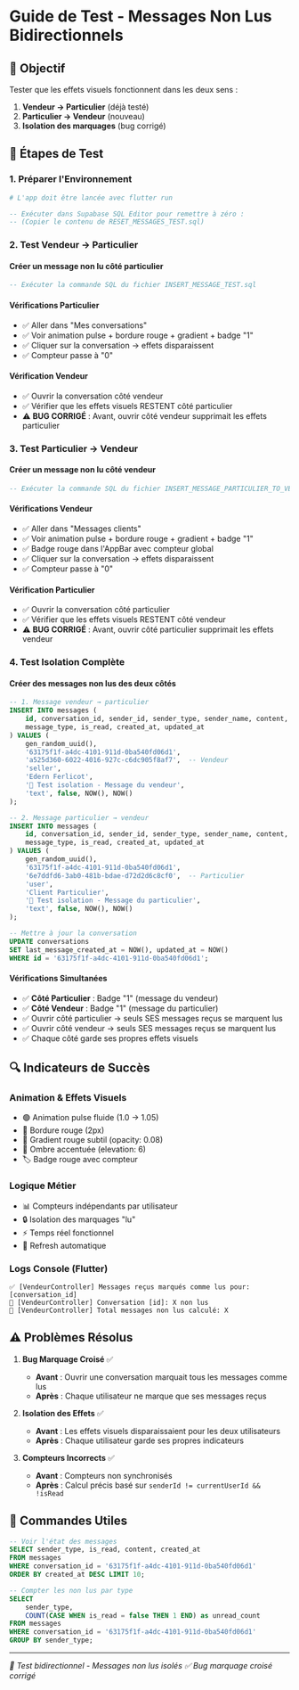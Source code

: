 # Guide de Test - Messages Non Lus Bidirectionnels

## 🎯 Objectif
Tester que les effets visuels fonctionnent dans les deux sens :
1. **Vendeur → Particulier** (déjà testé)
2. **Particulier → Vendeur** (nouveau)
3. **Isolation des marquages** (bug corrigé)

## 🚀 Étapes de Test

### 1. Préparer l'Environnement
```bash
# L'app doit être lancée avec flutter run
```

```sql
-- Exécuter dans Supabase SQL Editor pour remettre à zéro :
-- (Copier le contenu de RESET_MESSAGES_TEST.sql)
```

### 2. Test Vendeur → Particulier

#### Créer un message non lu côté particulier
```sql
-- Exécuter la commande SQL du fichier INSERT_MESSAGE_TEST.sql
```

#### Vérifications Particulier
- ✅ Aller dans "Mes conversations"
- ✅ Voir animation pulse + bordure rouge + gradient + badge "1"
- ✅ Cliquer sur la conversation → effets disparaissent
- ✅ Compteur passe à "0"

#### Vérification Vendeur
- ✅ Ouvrir la conversation côté vendeur
- ✅ Vérifier que les effets visuels RESTENT côté particulier
- ⚠️ **BUG CORRIGÉ** : Avant, ouvrir côté vendeur supprimait les effets particulier

### 3. Test Particulier → Vendeur

#### Créer un message non lu côté vendeur
```sql
-- Exécuter la commande SQL du fichier INSERT_MESSAGE_PARTICULIER_TO_VENDEUR.sql
```

#### Vérifications Vendeur
- ✅ Aller dans "Messages clients"
- ✅ Voir animation pulse + bordure rouge + gradient + badge "1"
- ✅ Badge rouge dans l'AppBar avec compteur global
- ✅ Cliquer sur la conversation → effets disparaissent
- ✅ Compteur passe à "0"

#### Vérification Particulier
- ✅ Ouvrir la conversation côté particulier
- ✅ Vérifier que les effets visuels RESTENT côté vendeur
- ⚠️ **BUG CORRIGÉ** : Avant, ouvrir côté particulier supprimait les effets vendeur

### 4. Test Isolation Complète

#### Créer des messages non lus des deux côtés
```sql
-- 1. Message vendeur → particulier
INSERT INTO messages (
    id, conversation_id, sender_id, sender_type, sender_name, content,
    message_type, is_read, created_at, updated_at
) VALUES (
    gen_random_uuid(),
    '63175f1f-a4dc-4101-911d-0ba540fd06d1',
    'a525d360-6022-4016-927c-c6dc905f8af7',  -- Vendeur
    'seller',
    'Edern Ferlicot',
    '🔴 Test isolation - Message du vendeur',
    'text', false, NOW(), NOW()
);

-- 2. Message particulier → vendeur
INSERT INTO messages (
    id, conversation_id, sender_id, sender_type, sender_name, content,
    message_type, is_read, created_at, updated_at
) VALUES (
    gen_random_uuid(),
    '63175f1f-a4dc-4101-911d-0ba540fd06d1',
    '6e7ddfd6-3ab0-481b-bdae-d72d2d6c8cf0',  -- Particulier
    'user',
    'Client Particulier',
    '💙 Test isolation - Message du particulier',
    'text', false, NOW(), NOW()
);

-- Mettre à jour la conversation
UPDATE conversations
SET last_message_created_at = NOW(), updated_at = NOW()
WHERE id = '63175f1f-a4dc-4101-911d-0ba540fd06d1';
```

#### Vérifications Simultanées
- ✅ **Côté Particulier** : Badge "1" (message du vendeur)
- ✅ **Côté Vendeur** : Badge "1" (message du particulier)
- ✅ Ouvrir côté particulier → seuls SES messages reçus se marquent lus
- ✅ Ouvrir côté vendeur → seuls SES messages reçus se marquent lus
- ✅ Chaque côté garde ses propres effets visuels

## 🔍 Indicateurs de Succès

### Animation & Effets Visuels
- 🟢 Animation pulse fluide (1.0 → 1.05)
- 🔴 Bordure rouge (2px)
- 🎨 Gradient rouge subtil (opacity: 0.08)
- 🌟 Ombre accentuée (elevation: 6)
- 🏷️ Badge rouge avec compteur

### Logique Métier
- 📊 Compteurs indépendants par utilisateur
- 🔒 Isolation des marquages "lu"
- ⚡ Temps réel fonctionnel
- 🔄 Refresh automatique

### Logs Console (Flutter)
```
✅ [VendeurController] Messages reçus marqués comme lus pour: [conversation_id]
💬 [VendeurController] Conversation [id]: X non lus
🔔 [VendeurController] Total messages non lus calculé: X
```

## ⚠️ Problèmes Résolus

1. **Bug Marquage Croisé** ✅
   - **Avant** : Ouvrir une conversation marquait tous les messages comme lus
   - **Après** : Chaque utilisateur ne marque que ses messages reçus

2. **Isolation des Effets** ✅
   - **Avant** : Les effets visuels disparaissaient pour les deux utilisateurs
   - **Après** : Chaque utilisateur garde ses propres indicateurs

3. **Compteurs Incorrects** ✅
   - **Avant** : Compteurs non synchronisés
   - **Après** : Calcul précis basé sur `senderId != currentUserId && !isRead`

## 🧪 Commandes Utiles

```sql
-- Voir l'état des messages
SELECT sender_type, is_read, content, created_at
FROM messages
WHERE conversation_id = '63175f1f-a4dc-4101-911d-0ba540fd06d1'
ORDER BY created_at DESC LIMIT 10;

-- Compter les non lus par type
SELECT
    sender_type,
    COUNT(CASE WHEN is_read = false THEN 1 END) as unread_count
FROM messages
WHERE conversation_id = '63175f1f-a4dc-4101-911d-0ba540fd06d1'
GROUP BY sender_type;
```

---

*🔄 Test bidirectionnel - Messages non lus isolés*
*✅ Bug marquage croisé corrigé*